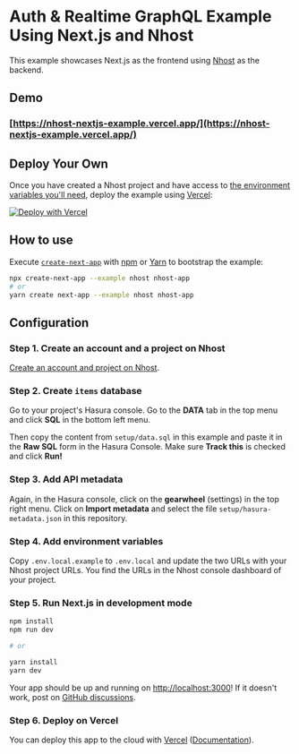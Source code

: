 # Auth & Realtime GraphQL Example Using Next.js and Nhost

This example showcases Next.js as the frontend using [Nhost](https://nhost.io/) as the backend.

## Demo

### [https://nhost-nextjs-example.vercel.app/](https://nhost-nextjs-example.vercel.app/)

## Deploy Your Own

Once you have created a Nhost project and have access to [the environment variables you'll need](#step-4-add-environment-variables), deploy the example using [Vercel](https://vercel.com?utm_source=github&utm_medium=readme&utm_campaign=next-example):

[![Deploy with Vercel](https://vercel.com/button)](https://vercel.com/new/git/external?repository-url=https://github.com/vercel/next.js/tree/canary/examples/with-nhost-auth-realtime-graphql&project-name=with-nhost-auth-realtime-graphql&repository-name=with-nhost-auth-realtime-graphql&env=NEXT_PUBLIC_GRAPHQL_URL,NEXT_PUBLIC_BACKEND_URL&envDescription=Enter%20your%20Nhost%20project%27s%20URLs)

## How to use

Execute [`create-next-app`](https://github.com/vercel/next.js/tree/canary/packages/create-next-app) with [npm](https://docs.npmjs.com/cli/init) or [Yarn](https://yarnpkg.com/lang/en/docs/cli/create/) to bootstrap the example:

```bash
npx create-next-app --example nhost nhost-app
# or
yarn create next-app --example nhost nhost-app
```

## Configuration

### Step 1. Create an account and a project on Nhost

[Create an account and project on Nhost](https://console.nhost.io).

### Step 2. Create `items` database

Go to your project's Hasura console. Go to the **DATA** tab in the top menu and click **SQL** in the bottom left menu.

Then copy the content from `setup/data.sql` in this example and paste it in the **Raw SQL** form in the Hasura Console. Make sure **Track this** is checked and click **Run!**

### Step 3. Add API metadata

Again, in the Hasura console, click on the **gearwheel** (settings) in the top right menu. Click on **Import metadata** and select the file `setup/hasura-metadata.json` in this repository.

### Step 4. Add environment variables

Copy `.env.local.example` to `.env.local` and update the two URLs with your Nhost project URLs. You find the URLs in the Nhost console dashboard of your project.

### Step 5. Run Next.js in development mode

```bash
npm install
npm run dev

# or

yarn install
yarn dev
```

Your app should be up and running on [http://localhost:3000](http://localhost:3000)! If it doesn't work, post on [GitHub discussions](https://github.com/vercel/next.js/discussions).

### Step 6. Deploy on Vercel

You can deploy this app to the cloud with [Vercel](https://vercel.com?utm_source=github&utm_medium=readme&utm_campaign=next-example) ([Documentation](https://nextjs.org/docs/deployment)).
